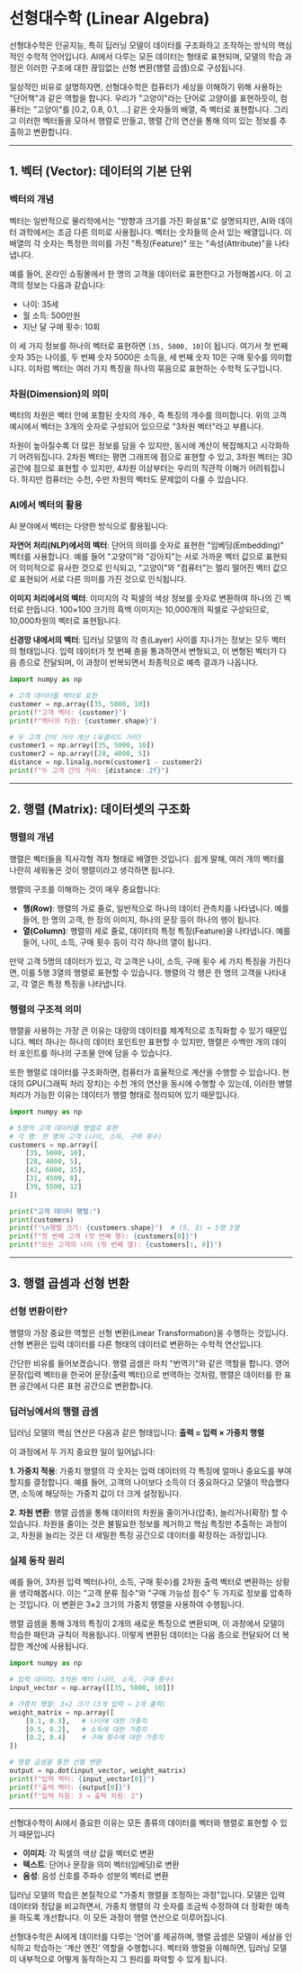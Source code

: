 # 선형대수학 (Linear Algebra)

선형대수학은 인공지능, 특히 딥러닝 모델이 데이터를 구조화하고 조작하는 방식의 핵심적인 수학적 언어입니다. AI에서 다루는 모든 데이터는 형태로 표현되며, 모델의 학습 과정은 이러한 구조에 대한 끊임없는 선형 변환(행렬 곱셈)으로 구성됩니다.

일상적인 비유로 설명하자면, 선형대수학은 컴퓨터가 세상을 이해하기 위해 사용하는 "단어책"과 같은 역할을 합니다. 우리가 "고양이"라는 단어로 고양이를 표현하듯이, 컴퓨터는 "고양이"를 [0.2, 0.8, 0.1, ...] 같은 숫자들의 배열, 즉 벡터로 표현합니다. 그리고 이러한 벡터들을 모아서 행렬로 만들고, 행렬 간의 연산을 통해 의미 있는 정보를 추출하고 변환합니다.

---

## 1. 벡터 (Vector): 데이터의 기본 단위

### 벡터의 개념

벡터는 일반적으로 물리학에서는 "방향과 크기를 가진 화살표"로 설명되지만, AI와 데이터 과학에서는 조금 다른 의미로 사용됩니다. 벡터는 숫자들의 순서 있는 배열입니다. 이 배열의 각 숫자는 특정한 의미를 가진 "특징(Feature)" 또는 "속성(Attribute)"을 나타냅니다.

예를 들어, 온라인 쇼핑몰에서 한 명의 고객을 데이터로 표현한다고 가정해봅시다. 이 고객의 정보는 다음과 같습니다:

- 나이: 35세
- 월 소득: 500만원
- 지난 달 구매 횟수: 10회

이 세 가지 정보를 하나의 벡터로 표현하면 `[35, 5000, 10]`이 됩니다. 여기서 첫 번째 숫자 35는 나이를, 두 번째 숫자 5000은 소득을, 세 번째 숫자 10은 구매 횟수를 의미합니다. 이처럼 벡터는 여러 가지 특징을 하나의 묶음으로 표현하는 수학적 도구입니다.

### 차원(Dimension)의 의미

벡터의 차원은 벡터 안에 포함된 숫자의 개수, 즉 특징의 개수를 의미합니다. 위의 고객 예시에서 벡터는 3개의 숫자로 구성되어 있으므로 "3차원 벡터"라고 부릅니다.

차원이 높아질수록 더 많은 정보를 담을 수 있지만, 동시에 계산이 복잡해지고 시각화하기 어려워집니다. 2차원 벡터는 평면 그래프에 점으로 표현할 수 있고, 3차원 벡터는 3D 공간에 점으로 표현할 수 있지만, 4차원 이상부터는 우리의 직관적 이해가 어려워집니다. 하지만 컴퓨터는 수천, 수만 차원의 벡터도 문제없이 다룰 수 있습니다.

### AI에서 벡터의 활용

AI 분야에서 벡터는 다양한 방식으로 활용됩니다:

**자연어 처리(NLP)에서의 벡터**: 단어의 의미를 숫자로 표현한 "임베딩(Embedding)" 벡터를 사용합니다. 예를 들어 "고양이"와 "강아지"는 서로 가까운 벡터 값으로 표현되어 의미적으로 유사한 것으로 인식되고, "고양이"와 "컴퓨터"는 멀리 떨어진 벡터 값으로 표현되어 서로 다른 의미를 가진 것으로 인식됩니다.

**이미지 처리에서의 벡터**: 이미지의 각 픽셀의 색상 정보를 숫자로 변환하여 하나의 긴 벡터로 만듭니다. 100×100 크기의 흑백 이미지는 10,000개의 픽셀로 구성되므로, 10,000차원의 벡터로 표현됩니다.

**신경망 내에서의 벡터**: 딥러닝 모델의 각 층(Layer) 사이를 지나가는 정보는 모두 벡터의 형태입니다. 입력 데이터가 첫 번째 층을 통과하면서 변형되고, 이 변형된 벡터가 다음 층으로 전달되며, 이 과정이 반복되면서 최종적으로 예측 결과가 나옵니다.

```python
import numpy as np

# 고객 데이터를 벡터로 표현
customer = np.array([35, 5000, 10])
print(f"고객 벡터: {customer}")
print(f"벡터의 차원: {customer.shape}")

# 두 고객 간의 거리 계산 (유클리드 거리)
customer1 = np.array([35, 5000, 10])
customer2 = np.array([28, 4000, 5])
distance = np.linalg.norm(customer1 - customer2)
print(f"두 고객 간의 거리: {distance:.2f}")
```

---

## 2. 행렬 (Matrix): 데이터셋의 구조화

### 행렬의 개념

행렬은 벡터들을 직사각형 격자 형태로 배열한 것입니다. 쉽게 말해, 여러 개의 벡터를 나란히 세워놓은 것이 행렬이라고 생각하면 됩니다.

행렬의 구조를 이해하는 것이 매우 중요합니다:

- **행(Row)**: 행렬의 가로 줄로, 일반적으로 하나의 데이터 관측치를 나타냅니다. 예를 들어, 한 명의 고객, 한 장의 이미지, 하나의 문장 등이 하나의 행이 됩니다.
- **열(Column)**: 행렬의 세로 줄로, 데이터의 특정 특징(Feature)을 나타냅니다. 예를 들어, 나이, 소득, 구매 횟수 등이 각각 하나의 열이 됩니다.

만약 고객 5명의 데이터가 있고, 각 고객은 나이, 소득, 구매 횟수 세 가지 특징을 가진다면, 이를 5행 3열의 행렬로 표현할 수 있습니다. 행렬의 각 행은 한 명의 고객을 나타내고, 각 열은 특정 특징을 나타냅니다.

### 행렬의 구조적 의미

행렬을 사용하는 가장 큰 이유는 대량의 데이터를 체계적으로 조직화할 수 있기 때문입니다. 벡터 하나는 하나의 데이터 포인트만 표현할 수 있지만, 행렬은 수백만 개의 데이터 포인트를 하나의 구조물 안에 담을 수 있습니다.

또한 행렬로 데이터를 구조화하면, 컴퓨터가 효율적으로 계산을 수행할 수 있습니다. 현대의 GPU(그래픽 처리 장치)는 수천 개의 연산을 동시에 수행할 수 있는데, 이러한 병렬 처리가 가능한 이유는 데이터가 행렬 형태로 정리되어 있기 때문입니다.

```python
import numpy as np

# 5명의 고객 데이터를 행렬로 표현
# 각 행: 한 명의 고객 (나이, 소득, 구매 횟수)
customers = np.array([
    [35, 5000, 10],
    [28, 4000, 5],
    [42, 6000, 15],
    [31, 4500, 8],
    [39, 5500, 12]
])

print("고객 데이터 행렬:")
print(customers)
print(f"\n행렬 크기: {customers.shape}")  # (5, 3) = 5행 3열
print(f"첫 번째 고객 (첫 번째 행): {customers[0]}")
print(f"모든 고객의 나이 (첫 번째 열): {customers[:, 0]}")
```

---

## 3. 행렬 곱셈과 선형 변환

### 선형 변환이란?

행렬의 가장 중요한 역할은 선형 변환(Linear Transformation)을 수행하는 것입니다. 선형 변환은 입력 데이터를 다른 형태의 데이터로 변환하는 수학적 연산입니다.

간단한 비유를 들어보겠습니다. 행렬 곱셈은 마치 "번역기"와 같은 역할을 합니다. 영어 문장(입력 벡터)을 한국어 문장(출력 벡터)으로 번역하는 것처럼, 행렬은 데이터를 한 표현 공간에서 다른 표현 공간으로 변환합니다.

### 딥러닝에서의 행렬 곱셈

딥러닝 모델의 핵심 연산은 다음과 같은 형태입니다:
**출력 = 입력 × 가중치 행렬**

이 과정에서 두 가지 중요한 일이 일어납니다:

**1. 가중치 적용**: 가중치 행렬의 각 숫자는 입력 데이터의 각 특징에 얼마나 중요도를 부여할지를 결정합니다. 예를 들어, 고객의 나이보다 소득이 더 중요하다고 모델이 학습했다면, 소득에 해당하는 가중치 값이 더 크게 설정됩니다.

**2. 차원 변환**: 행렬 곱셈을 통해 데이터의 차원을 줄이거나(압축), 늘리거나(확장) 할 수 있습니다. 차원을 줄이는 것은 불필요한 정보를 제거하고 핵심 특징만 추출하는 과정이고, 차원을 늘리는 것은 더 세밀한 특징 공간으로 데이터를 확장하는 과정입니다.

### 실제 동작 원리

예를 들어, 3차원 입력 벡터(나이, 소득, 구매 횟수)를 2차원 출력 벡터로 변환하는 상황을 생각해봅시다. 이는 "고객 분류 점수"와 "구매 가능성 점수" 두 가지로 정보를 압축하는 것입니다. 이 변환은 3×2 크기의 가중치 행렬을 사용하여 수행됩니다.

행렬 곱셈을 통해 3개의 특징이 2개의 새로운 특징으로 변환되며, 이 과정에서 모델이 학습한 패턴과 규칙이 적용됩니다. 이렇게 변환된 데이터는 다음 층으로 전달되어 더 복잡한 계산에 사용됩니다.

```python
import numpy as np

# 입력 데이터: 3차원 벡터 (나이, 소득, 구매 횟수)
input_vector = np.array([[35, 5000, 10]])

# 가중치 행렬: 3×2 크기 (3개 입력 → 2개 출력)
weight_matrix = np.array([
    [0.1, 0.3],   # 나이에 대한 가중치
    [0.5, 0.2],   # 소득에 대한 가중치
    [0.2, 0.4]    # 구매 횟수에 대한 가중치
])

# 행렬 곱셈을 통한 선형 변환
output = np.dot(input_vector, weight_matrix)
print(f"입력 벡터: {input_vector[0]}")
print(f"출력 벡터: {output[0]}")
print(f"입력 차원: 3 → 출력 차원: 2")
```

---

선형대수학이 AI에서 중요한 이유는 모든 종류의 데이터를 벡터와 행렬로 표현할 수 있기 때문입니다

- **이미지**: 각 픽셀의 색상 값을 벡터로 변환
- **텍스트**: 단어나 문장을 의미 벡터(임베딩)로 변환
- **음성**: 음성 신호를 주파수 성분의 벡터로 변환

딥러닝 모델의 학습은 본질적으로 "가중치 행렬을 조정하는 과정"입니다. 모델은 입력 데이터와 정답을 비교하면서, 가중치 행렬의 각 숫자를 조금씩 수정하여 더 정확한 예측을 하도록 개선합니다. 이 모든 과정이 행렬 연산으로 이루어집니다.

선형대수학은 AI에게 데이터를 다루는 '언어'를 제공하며, 행렬 곱셈은 모델이 세상을 인식하고 학습하는 '계산 엔진' 역할을 수행합니다. 벡터와 행렬을 이해하면, 딥러닝 모델이 내부적으로 어떻게 동작하는지 그 원리를 파악할 수 있게 됩니다.
